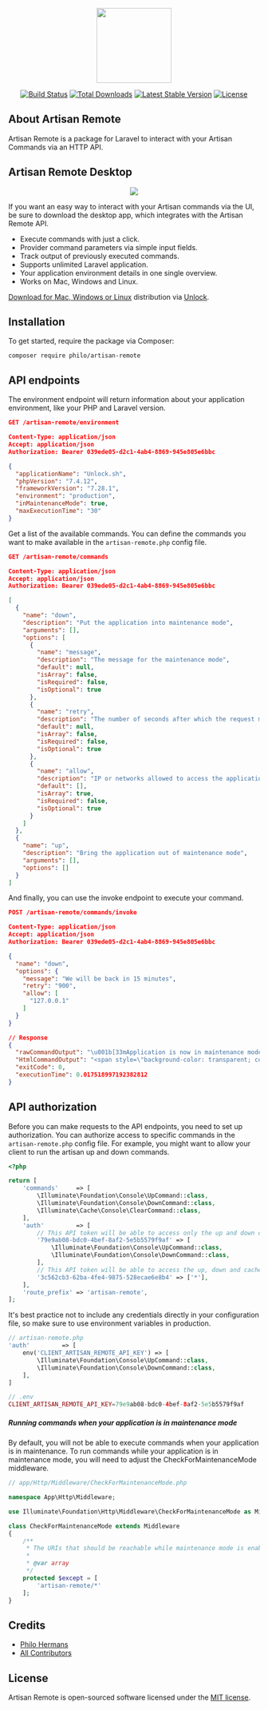 <p align="center"><a href="https://philo.dev" target="_blank"><img src="https://user-images.githubusercontent.com/1133950/101284994-37e83200-37e3-11eb-9475-3327d204a24f.png" width="150"></a></p>

<p align="center">
<a href="https://github.com/PhiloNL/artisan-remote/actions"><img src="https://github.com/PhiloNL/artisan-remote/workflows/PHPUnit/badge.svg" alt="Build Status"></a>
<a href="https://packagist.org/packages/philo/artisan-remote"><img src="https://img.shields.io/packagist/dt/philo/artisan-remote" alt="Total Downloads"></a>
<a href="https://packagist.org/packages/philo/artisan-remote"><img src="https://img.shields.io/packagist/v/philo/artisan-remote" alt="Latest Stable Version"></a>
<a href="https://packagist.org/packages/philo/artisan-remote"><img src="https://img.shields.io/packagist/l/philo/artisan-remote" alt="License"></a>
</p>

## About Artisan Remote
Artisan Remote is a package for Laravel to interact with your Artisan Commands via an HTTP API.

## Artisan Remote Desktop 
<p align="center"><a href="https://unlock.sh/download/a428d391-79a8-4300-b7f7-ace69518525b" target="_blank"><img src="https://user-images.githubusercontent.com/1133950/101404659-38fa8b80-38d7-11eb-9fef-89784960b433.png"></a></p>

If you want an easy way to interact with your Artisan commands via the UI, be sure to download the desktop app, which integrates with the Artisan Remote API.

- Execute commands with just a click.
- Provider command parameters via simple input fields.
- Track output of previously executed commands.
- Supports unlimited Laravel application.
- Your application environment details in one single overview. 
- Works on Mac, Windows and Linux.

[Download for Mac, Windows or Linux](https://unlock.sh/download/a428d391-79a8-4300-b7f7-ace69518525b) distribution via [Unlock](https://unlock.sh).

## Installation
To get started, require the package via Composer:

```
composer require philo/artisan-remote
```

## API endpoints
The environment endpoint will return information about your application environment, like your PHP and Laravel version. 
```json
GET /artisan-remote/environment

Content-Type: application/json
Accept: application/json
Authorization: Bearer 039ede05-d2c1-4ab4-8869-945e805e6bbc

{
  "applicationName": "Unlock.sh",
  "phpVersion": "7.4.12",
  "frameworkVersion": "7.28.1",
  "environment": "production",
  "inMaintenanceMode": true,
  "maxExecutionTime": "30"
}
```

Get a list of the available commands. You can define the commands you want to make available in the `artisan-remote.php` config file.
 
```json
GET /artisan-remote/commands

Content-Type: application/json
Accept: application/json
Authorization: Bearer 039ede05-d2c1-4ab4-8869-945e805e6bbc

[
  {
    "name": "down",
    "description": "Put the application into maintenance mode",
    "arguments": [],
    "options": [
      {
        "name": "message",
        "description": "The message for the maintenance mode",
        "default": null,
        "isArray": false,
        "isRequired": false,
        "isOptional": true
      },
      {
        "name": "retry",
        "description": "The number of seconds after which the request may be retried",
        "default": null,
        "isArray": false,
        "isRequired": false,
        "isOptional": true
      },
      {
        "name": "allow",
        "description": "IP or networks allowed to access the application while in maintenance mode",
        "default": [],
        "isArray": true,
        "isRequired": false,
        "isOptional": true
      }
    ]
  },
  {
    "name": "up",
    "description": "Bring the application out of maintenance mode",
    "arguments": [],
    "options": []
  }
]
```

And finally, you can use the invoke endpoint to execute your command.

```json
POST /artisan-remote/commands/invoke

Content-Type: application/json
Accept: application/json
Authorization: Bearer 039ede05-d2c1-4ab4-8869-945e805e6bbc

{
  "name": "down",
  "options": {
    "message": "We will be back in 15 minutes",
    "retry": "900",
    "allow": [
      "127.0.0.1"
    ]
  }
}

// Response
{
  "rawCommandOutput": "\u001b[33mApplication is now in maintenance mode.\u001b[39m\n",
  "HtmlCommandOutput": "<span style=\"background-color: transparent; color: #e5e510\">Application is now in maintenance mode.<\/span><span style=\"background-color: transparent; color: #e5e5e5\">\n<\/span>",
  "exitCode": 0,
  "executionTime": 0.017518997192382812
}
```

## API authorization
Before you can make requests to the API endpoints, you need to set up authorization. You can authorize access to specific commands in the `artisan-remote.php` config file. For example, you might want to allow your client to run the artisan up and down commands.

```php
<?php

return [
    'commands'     => [
        \Illuminate\Foundation\Console\UpCommand::class,
        \Illuminate\Foundation\Console\DownCommand::class,
        \Illuminate\Cache\Console\ClearCommand::class,
    ],
    'auth'         => [
        // This API token will be able to access only the up and down command.
        '79e9ab08-bdc0-4bef-8af2-5e5b5579f9af' => [
            \Illuminate\Foundation\Console\UpCommand::class,
            \Illuminate\Foundation\Console\DownCommand::class,
        ],
        // This API token will be able to access the up, down and cache:clear command.
        '3c562cb3-62ba-4fe4-9875-528ecae6e8b4' => ['*'],
    ],
    'route_prefix' => 'artisan-remote',
];
```

It's best practice not to include any credentials directly in your configuration file, so make sure to use environment variables in production.

```php
// artisan-remote.php
'auth'         => [
    env('CLIENT_ARTISAN_REMOTE_API_KEY') => [
        \Illuminate\Foundation\Console\UpCommand::class,
        \Illuminate\Foundation\Console\DownCommand::class,
    ],
]

// .env
CLIENT_ARTISAN_REMOTE_API_KEY=79e9ab08-bdc0-4bef-8af2-5e5b5579f9af
```


##### Running commands when your application is in maintenance mode
By default, you will not be able to execute commands when your application is in maintenance. To run commands while your application is in maintenance mode, you will need to adjust the CheckForMaintenanceMode middleware.

```php
// app/Http/Middleware/CheckForMaintenanceMode.php

namespace App\Http\Middleware;

use Illuminate\Foundation\Http\Middleware\CheckForMaintenanceMode as Middleware;

class CheckForMaintenanceMode extends Middleware
{
    /**
     * The URIs that should be reachable while maintenance mode is enabled.
     *
     * @var array
     */
    protected $except = [
        'artisan-remote/*'
    ];
}
```
 

## Credits
- [Philo Hermans](https://github.com/philoNL)
- [All Contributors](../../contributors)

## License
Artisan Remote is open-sourced software licensed under the [MIT license](LICENSE.md).